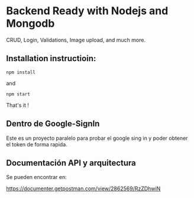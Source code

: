 # Backend Ready with Nodejs and Mongodb
 

CRUD, Login, Validations, Image upload, and much more.

## Installation instructioin:

```npm install```

and

```npm start```

That's it !

## Dentro de Google-SignIn
Este es un proyecto paralelo para probar el google sing in y poder obtener el token de forma rapida.

## Documentación API y arquitectura 

Se pueden encontrar en: 

https://documenter.getpostman.com/view/2862569/RzZDhwiN
